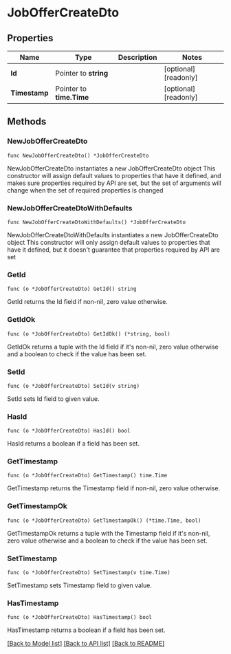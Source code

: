 # JobOfferCreateDto

## Properties

Name | Type | Description | Notes
------------ | ------------- | ------------- | -------------
**Id** | Pointer to **string** |  | [optional] [readonly] 
**Timestamp** | Pointer to **time.Time** |  | [optional] [readonly] 

## Methods

### NewJobOfferCreateDto

`func NewJobOfferCreateDto() *JobOfferCreateDto`

NewJobOfferCreateDto instantiates a new JobOfferCreateDto object
This constructor will assign default values to properties that have it defined,
and makes sure properties required by API are set, but the set of arguments
will change when the set of required properties is changed

### NewJobOfferCreateDtoWithDefaults

`func NewJobOfferCreateDtoWithDefaults() *JobOfferCreateDto`

NewJobOfferCreateDtoWithDefaults instantiates a new JobOfferCreateDto object
This constructor will only assign default values to properties that have it defined,
but it doesn't guarantee that properties required by API are set

### GetId

`func (o *JobOfferCreateDto) GetId() string`

GetId returns the Id field if non-nil, zero value otherwise.

### GetIdOk

`func (o *JobOfferCreateDto) GetIdOk() (*string, bool)`

GetIdOk returns a tuple with the Id field if it's non-nil, zero value otherwise
and a boolean to check if the value has been set.

### SetId

`func (o *JobOfferCreateDto) SetId(v string)`

SetId sets Id field to given value.

### HasId

`func (o *JobOfferCreateDto) HasId() bool`

HasId returns a boolean if a field has been set.

### GetTimestamp

`func (o *JobOfferCreateDto) GetTimestamp() time.Time`

GetTimestamp returns the Timestamp field if non-nil, zero value otherwise.

### GetTimestampOk

`func (o *JobOfferCreateDto) GetTimestampOk() (*time.Time, bool)`

GetTimestampOk returns a tuple with the Timestamp field if it's non-nil, zero value otherwise
and a boolean to check if the value has been set.

### SetTimestamp

`func (o *JobOfferCreateDto) SetTimestamp(v time.Time)`

SetTimestamp sets Timestamp field to given value.

### HasTimestamp

`func (o *JobOfferCreateDto) HasTimestamp() bool`

HasTimestamp returns a boolean if a field has been set.


[[Back to Model list]](../README.md#documentation-for-models) [[Back to API list]](../README.md#documentation-for-api-endpoints) [[Back to README]](../README.md)


